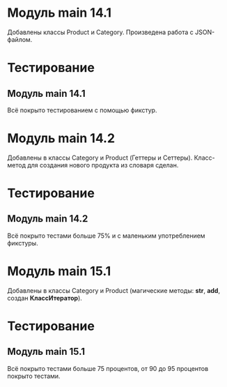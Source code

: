 # Модуль main 14.1
Добавлены классы Product и Category.
Произведена работа с JSON-файлом.

# Тестирование
## Модуль main 14.1
Всё покрыто тестированием с помощью фикстур.


# Модуль main 14.2
Добавлены в классы Category и Product (Геттеры и Сеттеры).
Класс-метод для создания нового продукта из словаря сделан.

# Тестирование
## Модуль main 14.2
Всё покрыто тестами больше 75% и с маленьким употреблением фикстуры.


# Модуль main 15.1
Добавлены в классы Category и Product
(магические методы: __str__, __add__, создан __КлассИтератор__).

# Тестирование 
## Модуль main 15.1
Всё покрыто тестами больше 75 процентов, от 90 до 95 процентов покрыто тестами.
